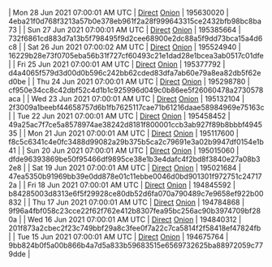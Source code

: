 | Mon 28 Jun 2021 07:00:01 AM UTC | [Direct](https://oshi.at/tgZFKK) [Onion](http://oshiatwowvdbshka.onion/tgZFKK) | 195630020 | 4eba21f0d768f3213a57b0e378eb961f2a28f999643315ce2432bfb98bc8ba73 | 
| Sun 27 Jun 2021 07:00:01 AM UTC | [Direct](https://oshi.at/gfjteh) [Onion](http://oshiatwowvdbshka.onion/gfjteh) | 195385664 | 732f6861cd883d7a13b5f798495f9d2cee68900e2dc88a5f9dd73bca15a4d6c8 | 
| Sat 26 Jun 2021 07:00:02 AM UTC | [Direct](https://oshi.at/gQTELU) [Onion](http://oshiatwowvdbshka.onion/gQTELU) | 195524940 | 16229b28e73f0705eba56b31f727cf60493c21e1dad28e1bcea3ab0517c01dfe | 
| Fri 25 Jun 2021 07:00:01 AM UTC | [Direct](https://oshi.at/ksqLTR) [Onion](http://oshiatwowvdbshka.onion/ksqLTR) | 195377792 | d4a4065f579d3d00d0b596c242bb62cded83dfa7ab60e79a8ea82db5f62ed0be | 
| Thu 24 Jun 2021 07:00:01 AM UTC | [Direct](https://oshi.at/xMwzRW) [Onion](http://oshiatwowvdbshka.onion/xMwzRW) | 195298780 | cf950e34cc8c42dbf52c4d1b1c925996d049c0b86ee5f26060478a2730578aca | 
| Wed 23 Jun 2021 07:00:01 AM UTC | [Direct](https://oshi.at/vYJSpg) [Onion](http://oshiatwowvdbshka.onion/vYJSpg) | 195132104 | 2f3009a1beebf44658757d6b1fb7625117cae71b61216daae58984969e75163c | 
| Tue 22 Jun 2021 07:00:01 AM UTC | [Direct](https://oshi.at/mvqyTa) [Onion](http://oshiatwowvdbshka.onion/mvqyTa) | 195458452 | 49a25ac7f7ce5a8578974ae38242d8181f800001ccb3ab927f89b8bbbf494535 | 
| Mon 21 Jun 2021 07:00:01 AM UTC | [Direct](https://oshi.at/NnELKA) [Onion](http://oshiatwowvdbshka.onion/NnELKA) | 195117600 | f8c5c6341c4e0fc3488d99082a29b375b5ca2c79691e3a02b9947df0154e1b41 | 
| Sun 20 Jun 2021 07:00:01 AM UTC | [Direct](https://oshi.at/JsPhoS) [Onion](http://oshiatwowvdbshka.onion/JsPhoS) | 195015060 | dfde96393869be50f95466df9895ce38e1b3e4dafc4f2bd8f3840e27a08b32e8 | 
| Sat 19 Jun 2021 07:00:01 AM UTC | [Direct](https://oshi.at/sPAbBj) [Onion](http://oshiatwowvdbshka.onion/sPAbBj) | 195021684 | 47ea5350b91969bb39e0dd878e01c11ebbe0046d0bd901301f972751c247172a | 
| Fri 18 Jun 2021 07:00:01 AM UTC | [Direct](https://oshi.at/ujUmQq) [Onion](http://oshiatwowvdbshka.onion/ujUmQq) | 194845592 | b84285003d8313e6f5f29928ce80db52d6fa070a790489c7e9658ef922b00832 | 
| Thu 17 Jun 2021 07:00:01 AM UTC | [Direct](https://oshi.at/NYmNtX) [Onion](http://oshiatwowvdbshka.onion/NYmNtX) | 194784868 | 9f96a4fbf058c23cce22f62f762e412b8307fea95bc256ac90b3974709bf280a | 
| Wed 16 Jun 2021 07:00:01 AM UTC | [Direct](https://oshi.at/NEUceB) [Onion](http://oshiatwowvdbshka.onion/NEUceB) | 194840312 | 201f873a2cbec2f23c749bbf29a8c3fee0f7a22c7ca5814f2f58418ef47824fb | 
| Tue 15 Jun 2021 07:00:01 AM UTC | [Direct](https://oshi.at/oiXoAS) [Onion](http://oshiatwowvdbshka.onion/oiXoAS) | 194675764 | 9bb824b0f5a00b866b4a7d5a833b59683515e6569732625ba88972059c779dde | 
